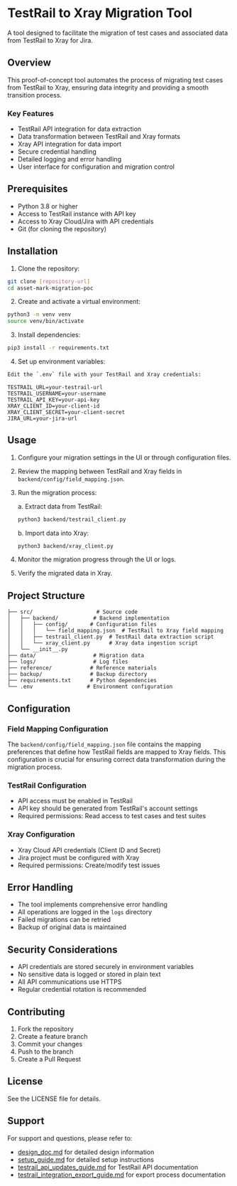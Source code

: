 # TestRail to Xray Migration Tool

A tool designed to facilitate the migration of test cases and associated data from TestRail to Xray for Jira.

## Overview

This proof-of-concept tool automates the process of migrating test cases from TestRail to Xray, ensuring data integrity and providing a smooth transition process.

### Key Features

- TestRail API integration for data extraction
- Data transformation between TestRail and Xray formats
- Xray API integration for data import
- Secure credential handling
- Detailed logging and error handling
- User interface for configuration and migration control

## Prerequisites

- Python 3.8 or higher
- Access to TestRail instance with API key
- Access to Xray Cloud/Jira with API credentials
- Git (for cloning the repository)

## Installation

1. Clone the repository:
```bash
git clone [repository-url]
cd asset-mark-migration-poc
```

2. Create and activate a virtual environment:
```bash
python3 -m venv venv
source venv/bin/activate
```

3. Install dependencies:
```bash
pip3 install -r requirements.txt
```

4. Set up environment variables:
```bash
Edit the `.env` file with your TestRail and Xray credentials:
```
```
TESTRAIL_URL=your-testrail-url
TESTRAIL_USERNAME=your-username
TESTRAIL_API_KEY=your-api-key
XRAY_CLIENT_ID=your-client-id
XRAY_CLIENT_SECRET=your-client-secret
JIRA_URL=your-jira-url
```

## Usage

1. Configure your migration settings in the UI or through configuration files.
2. Review the mapping between TestRail and Xray fields in `backend/config/field_mapping.json`.
3. Run the migration process:

   a. Extract data from TestRail:
   ```bash
   python3 backend/testrail_client.py
   ```

   b. Import data into Xray:
   ```bash
   python3 backend/xray_client.py
   ```

4. Monitor the migration progress through the UI or logs.
5. Verify the migrated data in Xray.

## Project Structure

```
├── src/                    # Source code
│   ├── backend/           # Backend implementation
│   │   ├── config/       # Configuration files
│   │   │   └── field_mapping.json  # TestRail to Xray field mapping
│   │   ├── testrail_client.py  # TestRail data extraction script
│   │   └── xray_client.py      # Xray data ingestion script
│   └── __init__.py
├── data/                  # Migration data
├── logs/                  # Log files
├── reference/            # Reference materials
├── backup/               # Backup directory
├── requirements.txt      # Python dependencies
└── .env                 # Environment configuration
```

## Configuration

### Field Mapping Configuration
The `backend/config/field_mapping.json` file contains the mapping preferences that define how TestRail fields are mapped to Xray fields. This configuration is crucial for ensuring correct data transformation during the migration process.

### TestRail Configuration
- API access must be enabled in TestRail
- API key should be generated from TestRail's account settings
- Required permissions: Read access to test cases and test suites

### Xray Configuration
- Xray Cloud API credentials (Client ID and Secret)
- Jira project must be configured with Xray
- Required permissions: Create/modify test issues

## Error Handling

- The tool implements comprehensive error handling
- All operations are logged in the `logs` directory
- Failed migrations can be retried
- Backup of original data is maintained

## Security Considerations

- API credentials are stored securely in environment variables
- No sensitive data is logged or stored in plain text
- All API communications use HTTPS
- Regular credential rotation is recommended

## Contributing

1. Fork the repository
2. Create a feature branch
3. Commit your changes
4. Push to the branch
5. Create a Pull Request

## License

See the LICENSE file for details.

## Support

For support and questions, please refer to:
- [design_doc.md](design_doc.md) for detailed design information
- [setup_guide.md](setup_guide.md) for detailed setup instructions
- [testrail_api_updates_guide.md](testrail_api_updates_guide.md) for TestRail API documentation
- [testrail_integration_export_guide.md](testrail_integration_export_guide.md) for export process documentation